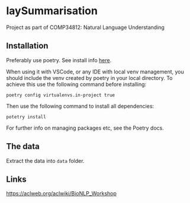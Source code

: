 # laySummarisation

Project as part of COMP34812: Natural Language Understanding

## Installation

Preferably use poetry. See install info [here](https://python-poetry.org/docs/).

When using it with VSCode, or any IDE with local venv management, you should include the venv created by poetry in your local directory. To achieve this use the following command before installing:

```shell
poetry config virtualenvs.in-project true
```

Then use the following command to install all dependencies:

```shell
potetry install
```

For further info on managing packages etc, see the Poetry docs.

## The data

Extract the data into `data` folder.

## Links

https://aclweb.org/aclwiki/BioNLP_Workshop
